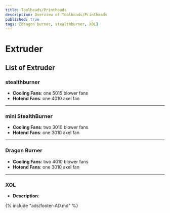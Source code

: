 ```yaml
---
title: Toolheads/Printheads
description: Overview of Toolheads/Printheads
published: true
tags: [dragon burner, stealthburner, XOL]
---
```

# Extruder

## List of Extruder

### **stealthburner**
- **Cooling Fans**: one 5015 blower fans
- **Hotend Fans**: one 4010 axel fan

---

### **mini StealthBurner**
- **Cooling Fans**: two 3010 blower fans
- **Hotend Fans**: one 3010 axel fan
---

### **Dragon Burner**
- **Cooling Fans**: two 4010 blower fans
- **Hotend Fans**: one 3010 axel fan

---
### **XOL**
- **Description**: 

{% include "ads/footer-AD.md" %}
